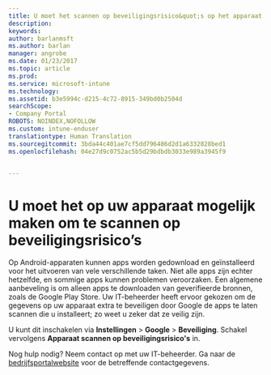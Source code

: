 ```yaml
---
title: U moet het scannen op beveiligingsrisico&quot;s op het apparaat inschakelen | Microsoft Docs
description: 
keywords: 
author: barlanmsft
ms.author: barlan
manager: angrobe
ms.date: 01/23/2017
ms.topic: article
ms.prod: 
ms.service: microsoft-intune
ms.technology: 
ms.assetid: b3e5994c-d215-4c72-8915-349bd0b2504d
searchScope:
- Company Portal
ROBOTS: NOINDEX,NOFOLLOW
ms.custom: intune-enduser
translationtype: Human Translation
ms.sourcegitcommit: 3bda44c401ae7cf5dd796486d2d1a6332828bed1
ms.openlocfilehash: 04e27d9c0752ac5b5d29bdbdb3033e989a3945f9


---
```


# <a name="you-need-to-make-your-device-able-to-scan-for-security-threats"></a>U moet het op uw apparaat mogelijk maken om te scannen op beveiligingsrisico’s

Op Android-apparaten kunnen apps worden gedownload en geïnstalleerd voor het uitvoeren van vele verschillende taken. Niet alle apps zijn echter hetzelfde, en sommige apps kunnen problemen veroorzaken. Een algemene aanbeveling is om alleen apps te downloaden van geverifieerde bronnen, zoals de Google Play Store. Uw IT-beheerder heeft ervoor gekozen om de gegevens op uw apparaat extra te beveiligen door Google de apps te laten scannen die u installeert; zo weet u zeker dat ze veilig zijn.

U kunt dit inschakelen via **Instellingen** > **Google** > **Beveiliging**. Schakel vervolgens **Apparaat scannen op beveiligingsrisico's** in.

Nog hulp nodig? Neem contact op met uw IT-beheerder. Ga naar de [bedrijfsportalwebsite](http://portal.manage.microsoft.com) voor de betreffende contactgegevens.



<!--HONumber=Jan17_HO4-->


